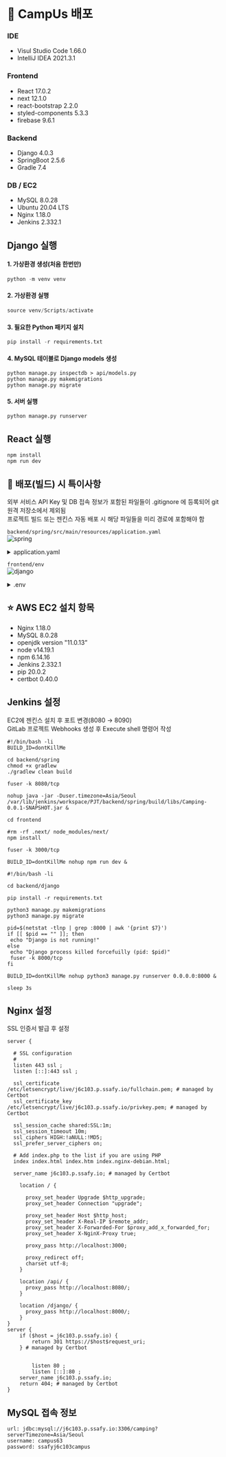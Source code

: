# 📄 CampUs 배포

### IDE
- Visul Studio Code 1.66.0
- IntelliJ IDEA 2021.3.1

### Frontend
- React 17.0.2
- next 12.1.0
- react-bootstrap 2.2.0
- styled-components 5.3.3
- firebase 9.6.1

### Backend
- Django 4.0.3
- SpringBoot 2.5.6
- Gradle 7.4  

### DB / EC2
- MySQL 8.0.28
- Ubuntu 20.04 LTS
- Nginx 1.18.0
- Jenkins 2.332.1

## Django 실행
#### 1. 가상환경 생성(처음 한번만)
  
```python
python -m venv venv
```
#### 2. 가상환경 실행

```python
source venv/Scripts/activate
```
#### 3. 필요한 Python 패키지 설치

```python
pip install -r requirements.txt
```

#### 4. MySQL 테이블로 Django models 생성

```shell
python manage.py inspectdb > api/models.py
python manage.py makemigrations
python manage.py migrate
```

#### 5. 서버 실행

```
python manage.py runserver
```

## React 실행
  
```
npm install
npm run dev
```

## 📌 배포(빌드) 시 특이사항
외부 서비스 API Key 및 DB 접속 정보가 포함된 파일들이 .gitignore 에 등록되어 git 원격 저장소에서 제외됨  
프로젝트 빌드 또는 젠킨스 자동 배포 시 해당 파일들을 미리 경로에 포함해야 함

`backend/spring/src/main/resources/application.yaml`  
![spring](https://user-images.githubusercontent.com/50658153/162027359-d922b0f2-4b7b-4931-96a6-448aad238042.png)

<details>
<summary>application.yaml</summary>
<div markdown="1">

```yaml
server:
  port: 8080

spring:
  datasource:
    driver-class-name: com.mysql.cj.jdbc.Driver
    url: jdbc:mysql://j6c103.p.ssafy.io:3306/camping?serverTimezone=Asia/Seoul
    username: USER NAME
    password: PASSWORD
  jpa:
    open-in-view: false
    hibernate:
      ddl-auto:
    properties:
      hibernate:
        format_sql: true
        show-sql: true
  servlet:
    multipart:
      max-file-size: 50MB
      max-request-size: 50MB
cloud:
  aws:
    credentials:
      accessKey: "AWS ACCESS KEY"
      secretKey: "AWS SECRET KYE"
    s3:
      bucket: c103-camping
    region:
      static: ap-northeast-2
    stack:
      auto: false
api:
  naver:
    clientId: "NAVER CLIENT ID"
    clientSecret: "NAVER CLIENT SECRET"

logging.level.com.ssafy.camping: debug
```

</div>
</details>

`frontend/env`  
![django](https://user-images.githubusercontent.com/50658153/162027541-d334f02a-fbe8-445d-b564-6a837147a77e.png)

<details>
<summary>.env</summary>
<div markdown="1">

```
NEXT_PUBLIC_KAKAO_JAVASCRIPT_KEY= 카카오 API 키

NEXT_PUBLIC_API_Key=파이어베이스
NEXT_PUBLIC_AUTH_DOMAIN=
NEXT_PUBLIC_DATABASE_URL=
NEXT_PUBLIC_PROJECT_ID=
NEXT_PUBLIC_STORAGE_BUCKET=
NEXT_PUBLIC_MESSAGING_ID=
NEXT_PUBLIC_APP_ID=
```

</div>
</details>

## ⭐ AWS EC2 설치 항목
- Nginx 1.18.0
- MySQL 8.0.28
- openjdk version "11.0.13”
- node v14.19.1
- npm 6.14.16
- Jenkins 2.332.1
- pip 20.0.2
- certbot 0.40.0

## Jenkins 설정
EC2에 젠킨스 설치 후 포트 변경(8080 → 8090)  
GitLab 프로젝트 Webhooks 생성 후 Execute shell 명령어 작성
```
#!/bin/bash -li
BUILD_ID=dontKillMe

cd backend/spring
chmod +x gradlew
./gradlew clean build

fuser -k 8080/tcp

nohup java -jar -Duser.timezone=Asia/Seoul /var/lib/jenkins/workspace/PJT/backend/spring/build/libs/Camping-0.0.1-SNAPSHOT.jar &
```
```
cd frontend

#rm -rf .next/ node_modules/next/
npm install

fuser -k 3000/tcp

BUILD_ID=dontKillMe nohup npm run dev &
```
```
#!/bin/bash -li

cd backend/django

pip install -r requirements.txt 

python3 manage.py makemigrations
python3 manage.py migrate

pid=$(netstat -tlnp | grep :8000 | awk '{print $7}')
if [[ $pid == "" ]]; then
 echo "Django is not running!"
else
 echo "Django process killed forcefuilly (pid: $pid)"
 fuser -k 8000/tcp
fi

BUILD_ID=dontKillMe nohup python3 manage.py runserver 0.0.0.0:8000 &

sleep 3s
```

## Nginx 설정
SSL 인증서 발급 후 설정
```
server {

  # SSL configuration
  #
  listen 443 ssl ;
  listen [::]:443 ssl ;

  ssl_certificate /etc/letsencrypt/live/j6c103.p.ssafy.io/fullchain.pem; # managed by Certbot
  ssl_certificate_key /etc/letsencrypt/live/j6c103.p.ssafy.io/privkey.pem; # managed by Certbot

  ssl_session_cache shared:SSL:1m;
  ssl_session_timeout 10m;
  ssl_ciphers HIGH:!aNULL:!MD5;
  ssl_prefer_server_ciphers on;

  # Add index.php to the list if you are using PHP
  index index.html index.htm index.nginx-debian.html;

  server_name j6c103.p.ssafy.io; # managed by Certbot

    location / {
            
      proxy_set_header Upgrade $http_upgrade;
      proxy_set_header Connection "upgrade";

      proxy_set_header Host $http_host;
      proxy_set_header X-Real-IP $remote_addr;
      proxy_set_header X-Forwarded-For $proxy_add_x_forwarded_for;
      proxy_set_header X-NginX-Proxy true;

      proxy_pass http://localhost:3000;

      proxy_redirect off;
      charset utf-8;
    }

    location /api/ {
      proxy_pass http://localhost:8080/;
    }

    location /django/ {
      proxy_pass http://localhost:8000/;
    }
}
server {
    if ($host = j6c103.p.ssafy.io) {
        return 301 https://$host$request_uri;
    } # managed by Certbot


        listen 80 ;
        listen [::]:80 ;
    server_name j6c103.p.ssafy.io;
    return 404; # managed by Certbot
}
```

## MySQL 접속 정보
```
url: jdbc:mysql://j6c103.p.ssafy.io:3306/camping?serverTimezone=Asia/Seoul
username: campus63
password: ssafyj6c103campus
```
